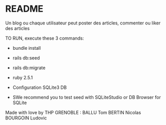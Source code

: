 # README

Un blog ou chaque utilisateur peut poster des articles, commenter ou liker des articles

TO RUN, execute these 3 commands:
* bundle install
* rails db:seed
* rails db:migrate


* ruby 2.5.1
* Configuration SQLite3 DB
* SWe recommend you to test seed with SQLiteStudio or DB Browser for SQLite

Made with love by THP GRENOBLE :
BALLU Tom
BERTIN Nicolas
BOURGOIN Ludovic
